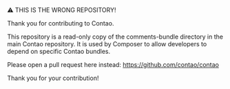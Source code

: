 ⚠ THIS IS THE WRONG REPOSITORY!

Thank you for contributing to Contao.

This repository is a read-only copy of the comments-bundle directory in the main Contao repository. It is used by Composer to allow developers to depend on specific Contao bundles.

Please open a pull request here instead: https://github.com/contao/contao

Thank you for your contribution!
